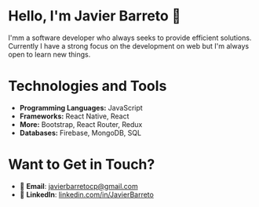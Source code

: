 <!--
**Javier-Barreto/Javier-Barreto** is a ✨ _special_ ✨ repository because its `README.md` (this file) appears on your GitHub profile.

Here are some ideas to get you started:

- 🔭 I’m currently working on ...
- 🌱 I’m currently learning ...
- 👯 I’m looking to collaborate on ...
- 🤔 I’m looking for help with ...
- 💬 Ask me about ...
- 📫 How to reach me: ...
- 😄 Pronouns: ...
- ⚡ Fun fact: ...
-->
# Hello, I'm Javier Barreto 👋

I'mm a software developer who always seeks to provide efficient solutions. Currently I have a strong focus on the development on web but I'm always open to learn new things.

# Technologies and Tools
- **Programming Languages:** JavaScript
- **Frameworks:** React Native, React
- **More:** Bootstrap, React Router, Redux
- **Databases:** Firebase, MongoDB, SQL

# Want to Get in Touch?
- 📧 **Email**: [javierbarretocp@gmail.com](mailto:javierbarretocp@gmail.com)
- 💼 **LinkedIn**: [linkedin.com/in/JavierBarreto](https://www.linkedin.com/in/jbm228/)
